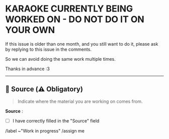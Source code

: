 # KARAOKE CURRENTLY BEING WORKED ON - DO NOT DO IT ON YOUR OWN

If this issue is older than one month, and you still want to do it, please ask by replying to this issue in the comments.

So we can avoid doing the same work multiple times.

Thanks in advance :3

---

## 📍 Source (⚠️ Obligatory)
> Indicate where the material you are working on comes from.

**Source** :

- [ ] I have correctly filled in the "Source" field

/label ~"Work in progress"
/assign me